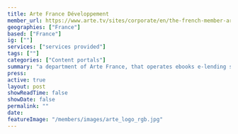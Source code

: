 ```yaml
---
title: Arte France Développement
member_url: https://www.arte.tv/sites/corporate/en/the-french-member-arte-france/
geographies: ["France"]
based: ["France"]
ig: [""] 
services: ["services provided"] 
tags: [""]
categories: ["Content portals"]
summary: "a department of Arte France, that operates ebooks e-lending solutions for public libraries."
press:
active: true
layout: post
showReadTime: false
showDate: false
permalink: ""
date: 
featureImage: "/members/images/arte_logo_rgb.jpg"
---
```


